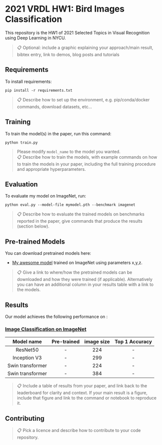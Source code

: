 # 2021 VRDL HW1: Bird Images Classification

This repository is the HW1 of 2021 Selected Topics in Visual Recognition using Deep Learning in NYCU.

>📋  Optional: include a graphic explaining your approach/main result, bibtex entry, link to demos, blog posts and tutorials

## Requirements

To install requirements:

```setup
pip install -r requirements.txt
```

>📋  Describe how to set up the environment, e.g. pip/conda/docker commands, download datasets, etc...

## Training

To train the model(s) in the paper, run this command:

```train
python train.py
```

> Please modify `model_name` to the model you wanted.  
>📋  Describe how to train the models, with example commands on how to train the models in your paper, including the full training procedure and appropriate hyperparameters.

## Evaluation

To evaluate my model on ImageNet, run:

```eval
python eval.py --model-file mymodel.pth --benchmark imagenet
```

>📋  Describe how to evaluate the trained models on benchmarks reported in the paper, give commands that produce the results (section below).

## Pre-trained Models

You can download pretrained models here:

- [My awesome model](https://drive.google.com/mymodel.pth) trained on ImageNet using parameters x,y,z. 

>📋  Give a link to where/how the pretrained models can be downloaded and how they were trained (if applicable).  Alternatively you can have an additional column in your results table with a link to the models.

## Results

Our model achieves the following performance on :

### [Image Classification on ImageNet](https://paperswithcode.com/sota/image-classification-on-imagenet)

|    Model name    | Pre-trained | image size | Top 1 Accuracy |
| :--------------: | :---------: | :--------: | :------------: |
|     ResNet50     |      -      |    224     |       -        |
|   Inception V3   |      -      |    299     |       -        |
| Swin transformer |      -      |    224     |       -        |
| Swin transformer |      -      |    384     |       -        |

>📋  Include a table of results from your paper, and link back to the leaderboard for clarity and context. If your main result is a figure, include that figure and link to the command or notebook to reproduce it.

## Contributing

>📋  Pick a licence and describe how to contribute to your code repository.
